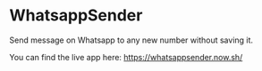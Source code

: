 # WhatsappSender
Send message on Whatsapp to any new number without saving it.

You can find the live app here: https://whatsappsender.now.sh/
